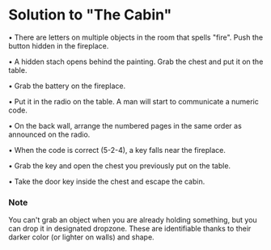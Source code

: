 # Solution to "The Cabin"

• There are letters on multiple objects in the room that spells "fire". Push the button hidden in the fireplace.

• A hidden stach opens behind the painting. Grab the chest and put it on the table.

• Grab the battery on the fireplace.

• Put it in the radio on the table. A man will start to communicate a numeric code. 

• On the back wall, arrange the numbered pages in the same order as announced on the radio.

• When the code is correct (5-2-4), a key falls near the fireplace. 

• Grab the key and open the chest you previously put on the table.

• Take the door key inside the chest and escape the cabin.


### Note
You can't grab an object when you are already holding something, but you can drop it in designated dropzone. These are identifiable thanks to their darker color (or lighter on walls) and shape.



